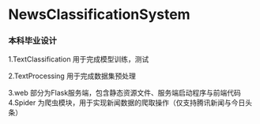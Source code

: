 # NewsClassificationSystem
### 本科毕业设计
1.TextClassification 用于完成模型训练，测试  

2.TextProcessing 用于完成数据集预处理  

3.web 部分为Flask服务端，包含静态资源文件、服务端启动程序与前端代码  
4.Spider 为爬虫模块，用于实现新闻数据的爬取操作（仅支持腾讯新闻与今日头条）  
